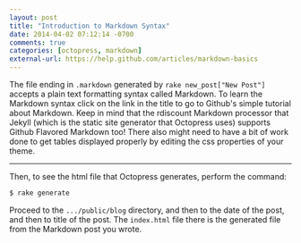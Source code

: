 ```yaml
---
layout: post
title: "Introduction to Markdown Syntax"
date: 2014-04-02 07:12:14 -0700
comments: true
categories: [octopress, markdown]
external-url: https://help.github.com/articles/markdown-basics
---
```

The file ending in `.markdown` generated by `rake new_post["New Post"]` accepts a plain text formatting syntax called Markdown. To learn the Markdown syntax click on the link in the title to go to Github's simple tutorial about Markdown. Keep in mind that the rdiscount Markdown processor that Jekyll (which is the static site generator that Octopress uses) supports Github Flavored Markdown too! There also might need to have a bit of work done to get tables displayed properly by editing the css properties of your theme.

------------------------

Then, to see the html file that Octopress generates, perform the command:
```bash
$ rake generate
```
Proceed to the `.../public/blog` directory, and then to the date of the post, and then to title of the post. The `index.html` file there is the generated file from the Markdown post you wrote.


